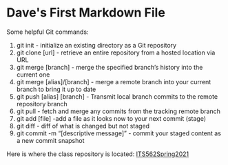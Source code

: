 # Dave's First Markdown File

Some helpful Git commands:
1. git init  - initialize an existing directory as a Git repository
2. git clone [url] - retrieve an entire repository from a hosted location via URL
3. git merge [branch] - merge the specified branch’s history into the current one
4. git merge [alias]/[branch] - merge a remote branch into your current branch to bring it up to date
5. git push [alias] [branch] - Transmit local branch commits to the remote repository branch
6. git pull - fetch and merge any commits from the tracking remote branch
7. git add [file]  -add a file as it looks now to your next commit (stage)
8. git diff - diff of what is changed but not staged
9. git commit -m “[descriptive message]” - commit your staged content as a new commit snapshot

Here is where the class repository is located:
	[ITS562Spring2021](https://github.com/Rainman21/ITS562Spring2021)
